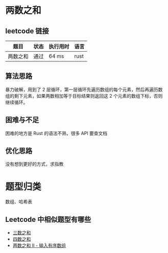 # 两数之和

## leetcode 链接

| 题目 | 状态 | 执行用时 | 语言 |
| --- | --- | --- | --- |
| 两数之和 | 通过	| 64 ms	| rust |

## 算法思路

暴力破解，用到了 2 层循环，第一层循环先遍历数组的每个元素，然后再遍历数组的剩下元素，如果两数相加等于目标结果则返回这 2 个元素的数组下标，否则继续循环。

## 困难与不足

困难的地方是 Rust 的语法不熟，很多 API 要查文档

## 优化思路

没有想到更好的方式，求指教

# 题型归类

数组、哈希表

## Leetcode 中相似题型有哪些

* [三数之和](https://leetcode-cn.com/problems/3sum/)
* [四数之和](https://leetcode-cn.com/problems/4sum/)
* [两数之和 II - 输入有序数组](https://leetcode-cn.com/problems/two-sum-ii-input-array-is-sorted/)
